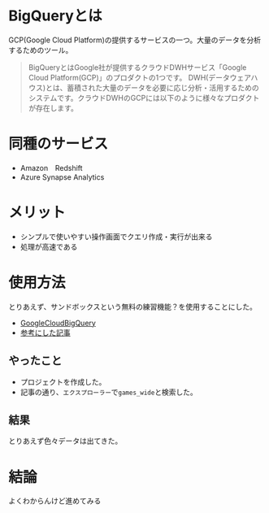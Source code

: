 # BigQueryとは
GCP(Google Cloud Platform)の提供するサービスの一つ。大量のデータを分析するためのツール。

> BigQueryとはGoogle社が提供するクラウドDWHサービス「Google Cloud Platform(GCP)」のプロダクトの1つです。
> DWH(データウェアハウス)とは、蓄積された大量のデータを必要に応じ分析・活用するためのシステムです。クラウドDWHのGCPには以下のように様々なプロダクトが存在します。

# 同種のサービス
- Amazon　Redshift
- Azure Synapse Analytics

# メリット
- シンプルで使いやすい操作画面でクエリ作成・実行が出来る
- 処理が高速である

# 使用方法
とりあえず、サンドボックスという無料の練習機能？を使用することにした。
- [GoogleCloudBigQuery](https://console.cloud.google.com/bigquery?inv=1&invt=Ab17aA&project=capable-land-465009-c2&ws=!1m0)
- [参考にした記事](https://cloud-ace.jp/column/detail472/)

## やったこと
- プロジェクトを作成した。
- 記事の通り、`エクスプローラー`で`games_wide`と検索した。

## 結果
とりあえず色々データは出てきた。

# 結論
よくわからんけど進めてみる
